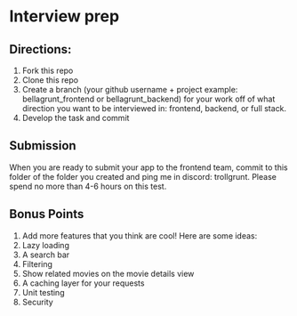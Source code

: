 # Interview prep

## Directions:
1. Fork this repo
2. Clone this repo
3. Create a branch (your github username + project example: bellagrunt_frontend or bellagrunt_backend) for your work off of what direction you want to be interviewed in: 
frontend, backend, or full stack.
4. Develop the task and commit


## Submission
When you are ready to submit your app to the frontend team, commit to this folder of the folder you created and ping me in discord: trollgrunt. Please spend no more than 4-6 hours on this test.

## Bonus Points
1. Add more features that you think are cool! Here are some ideas:
2. Lazy loading
3. A search bar
4. Filtering
5. Show related movies on the movie details view
6. A caching layer for your requests
7. Unit testing
8. Security